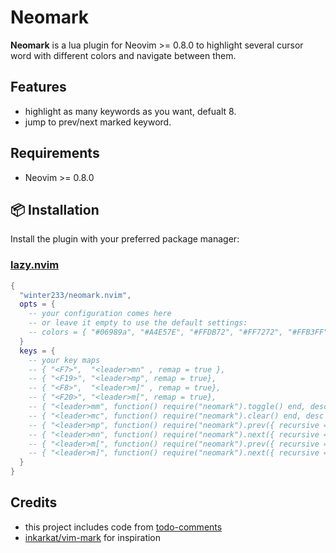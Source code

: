 # Neomark

**Neomark** is a lua plugin for Neovim >= 0.8.0 to highlight several cursor word with different colors and navigate between them.

## Features

- highlight as many keywords as you want, defualt 8.
- jump to prev/next marked keyword.

## Requirements

- Neovim >= 0.8.0

## 📦 Installation

Install the plugin with your preferred package manager:

### [lazy.nvim](https://github.com/folke/lazy.nvim)

```lua
{
  "winter233/neomark.nvim",
  opts = {
    -- your configuration comes here
    -- or leave it empty to use the default settings:
    -- colors = { "#06989a", "#A4E57E", "#FFDB72", "#FF7272", "#FFB3FF", "#9999FF", "#729FCF", "#10B981" },
  }
  keys = {
    -- your key maps
    -- { "<F7>",  "<leader>mn" , remap = true },
    -- { "<F19>", "<leader>mp", remap = true},
    -- { "<F8>",  "<leader>m]" , remap = true},
    -- { "<F20>", "<leader>m[", remap = true},
    -- { "<leader>mm", function() require("neomark").toggle() end, desc = "Mark/Unmark word under cursor"},
    -- { "<leader>mc", function() require("neomark").clear() end, desc = "Unmark all words"},
    -- { "<leader>mp", function() require("neomark").prev({ recursive = true }) end, desc = "jump to prev marked word"},
    -- { "<leader>mn", function() require("neomark").next({ recursive = true }) end, desc = "jump to next marked word"},
    -- { "<leader>m[", function() require("neomark").prev({ recursive = true, any = true }) end, desc = "jump to prev any marked word"},
    -- { "<leader>m]", function() require("neomark").next({ recursive = true, any = true }) end, desc = "jump to next any marked word"},
  }
}
```

## Credits
- this project includes code from [todo-comments](https://github.com/folke/todo-comments.nvim)
- [inkarkat/vim-mark](https://github.com/inkarkat/vim-mark) for inspiration

<!-- markdownlint-disable-file MD033 -->
<!-- markdownlint-configure-file { "MD013": { "line_length": 120 } } -->
<!-- markdownlint-configure-file { "MD004": { "style": "sublist" } } -->
